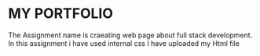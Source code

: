 # MY PORTFOLIO
  The Assignment name is craeating web page about full stack development.
  In this assignment i have used internal css
  I have uploaded my Html file
